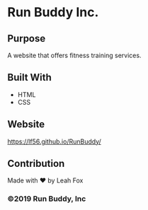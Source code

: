# Run Buddy Inc.

## Purpose
A website that offers fitness training services.

## Built With
* HTML
* CSS

## Website
https://lf56.github.io/RunBuddy/

## Contribution
Made with ❤️  by Leah Fox

### ©️2019 Run Buddy, Inc
